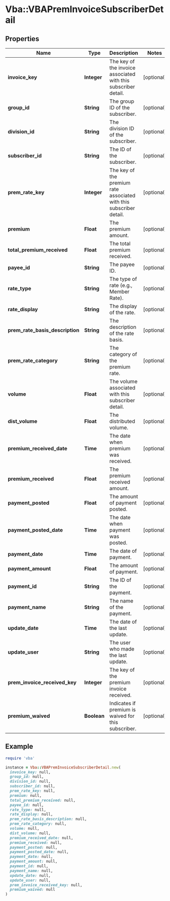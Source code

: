 # Vba::VBAPremInvoiceSubscriberDetail

## Properties

| Name | Type | Description | Notes |
| ---- | ---- | ----------- | ----- |
| **invoice_key** | **Integer** | The key of the invoice associated with this subscriber detail. | [optional] |
| **group_id** | **String** | The group ID of the subscriber. | [optional] |
| **division_id** | **String** | The division ID of the subscriber. | [optional] |
| **subscriber_id** | **String** | The ID of the subscriber. | [optional] |
| **prem_rate_key** | **Integer** | The key of the premium rate associated with this subscriber detail. | [optional] |
| **premium** | **Float** | The premium amount. | [optional] |
| **total_premium_received** | **Float** | The total premium received. | [optional] |
| **payee_id** | **String** | The payee ID. | [optional] |
| **rate_type** | **String** | The type of rate (e.g., Member Rate). | [optional] |
| **rate_display** | **String** | The display of the rate. | [optional] |
| **prem_rate_basis_description** | **String** | The description of the rate basis. | [optional] |
| **prem_rate_category** | **String** | The category of the premium rate. | [optional] |
| **volume** | **Float** | The volume associated with this subscriber detail. | [optional] |
| **dist_volume** | **Float** | The distributed volume. | [optional] |
| **premium_received_date** | **Time** | The date when premium was received. | [optional] |
| **premium_received** | **Float** | The premium received amount. | [optional] |
| **payment_posted** | **Float** | The amount of payment posted. | [optional] |
| **payment_posted_date** | **Time** | The date when payment was posted. | [optional] |
| **payment_date** | **Time** | The date of payment. | [optional] |
| **payment_amount** | **Float** | The amount of payment. | [optional] |
| **payment_id** | **String** | The ID of the payment. | [optional] |
| **payment_name** | **String** | The name of the payment. | [optional] |
| **update_date** | **Time** | The date of the last update. | [optional] |
| **update_user** | **String** | The user who made the last update. | [optional] |
| **prem_invoice_received_key** | **Integer** | The key of the premium invoice received. | [optional] |
| **premium_waived** | **Boolean** | Indicates if premium is waived for this subscriber. | [optional] |

## Example

```ruby
require 'vba'

instance = Vba::VBAPremInvoiceSubscriberDetail.new(
  invoice_key: null,
  group_id: null,
  division_id: null,
  subscriber_id: null,
  prem_rate_key: null,
  premium: null,
  total_premium_received: null,
  payee_id: null,
  rate_type: null,
  rate_display: null,
  prem_rate_basis_description: null,
  prem_rate_category: null,
  volume: null,
  dist_volume: null,
  premium_received_date: null,
  premium_received: null,
  payment_posted: null,
  payment_posted_date: null,
  payment_date: null,
  payment_amount: null,
  payment_id: null,
  payment_name: null,
  update_date: null,
  update_user: null,
  prem_invoice_received_key: null,
  premium_waived: null
)
```

